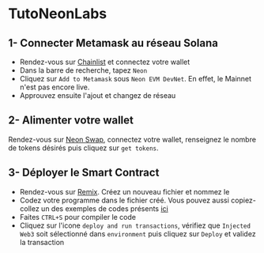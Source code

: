 # TutoNeonLabs

## 1- Connecter Metamask au réseau Solana 

- Rendez-vous sur [Chainlist](chainlist.org/) et connectez votre wallet
- Dans la barre de recherche, tapez `Neon`
- Cliquez sur `Add to Metamask` sous `Neon EVM DevNet`. En effet, le Mainnet n'est pas encore live.
- Approuvez ensuite l'ajout et changez de réseau



## 2- Alimenter votre wallet 

Rendez-vous sur [Neon Swap](https://neonswap.live/#/get-tokens), connectez votre wallet, renseignez le nombre de tokens désirés puis cliquez sur `get tokens`.



## 3- Déployer le Smart Contract

- Rendez-vous sur [Remix](https://remix.ethereum.org/). Créez un nouveau fichier et nommez le
- Codez votre programme dans le fichier créé. Vous pouvez aussi copiez-collez un des exemples de codes présents [ici](https://github.com/cryptoloutre/TutoNeonLabs/tree/main/exemples-smart-contract)
- Faites `CTRL+S` pour compiler le code
- Cliquez sur l'icone `deploy and run transactions`, vérifiez que `Injected Web3` soit sélectionné dans `environment` puis cliquez sur `Deploy` et validez la transaction
